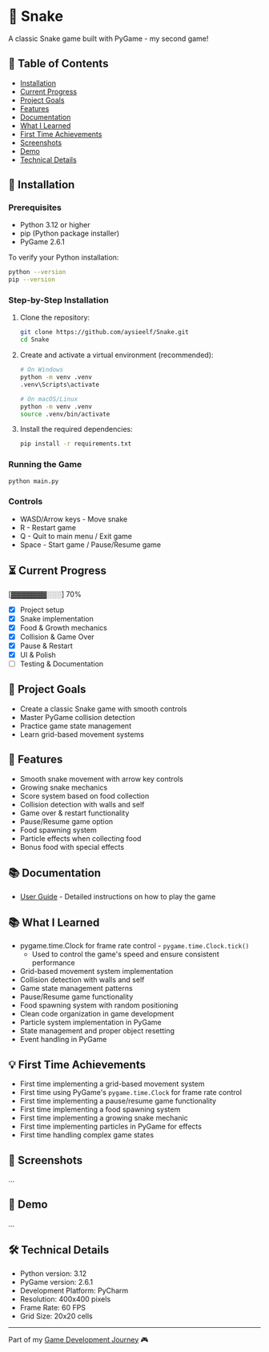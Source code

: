 # 🐍 Snake

A classic Snake game built with PyGame - my second game!

## 📑 Table of Contents
- [Installation](#-installation)
- [Current Progress](#-current-progress)
- [Project Goals](#-project-goals)
- [Features](#-features)
- [Documentation](#-documentation)
- [What I Learned](#-what-i-learned)
- [First Time Achievements](#-first-time-achievements)
- [Screenshots](#-screenshots)
- [Demo](#-demo)
- [Technical Details](#-technical-details)

## 🚀 Installation

### Prerequisites
- Python 3.12 or higher
- pip (Python package installer)
- PyGame 2.6.1

To verify your Python installation:
```bash
python --version
pip --version
```

### Step-by-Step Installation
1. Clone the repository:
   ```bash
   git clone https://github.com/aysieelf/Snake.git
   cd Snake
   ```

2. Create and activate a virtual environment (recommended):
   ```bash
   # On Windows
   python -m venv .venv
   .venv\Scripts\activate

   # On macOS/Linux
   python -m venv .venv
   source .venv/bin/activate
   ```

3. Install the required dependencies:
   ```bash
   pip install -r requirements.txt
   ```

### Running the Game
```bash
python main.py
```

### Controls
- WASD/Arrow keys - Move snake
- R - Restart game
- Q - Quit to main menu / Exit game
- Space - Start game / Pause/Resume game

## ⏳ Current Progress
[▓▓▓▓▓▓▓░░░] 70%

- [x] Project setup
- [x] Snake implementation
- [x] Food & Growth mechanics
- [x] Collision & Game Over
- [x] Pause & Restart
- [x] UI & Polish
- [ ] Testing & Documentation

## 🎯 Project Goals
- Create a classic Snake game with smooth controls
- Master PyGame collision detection
- Practice game state management
- Learn grid-based movement systems

## 🚀 Features
- Smooth snake movement with arrow key controls
- Growing snake mechanics
- Score system based on food collection
- Collision detection with walls and self
- Game over & restart functionality
- Pause/Resume game option
- Food spawning system
- Particle effects when collecting food
- Bonus food with special effects

## 📚 Documentation
- [User Guide](docs/user-guide.md) - Detailed instructions on how to play the game

## 📚 What I Learned
- pygame.time.Clock for frame rate control - `pygame.time.Clock.tick()`
  - Used to control the game's speed and ensure consistent performance
- Grid-based movement system implementation
- Collision detection with walls and self
- Game state management patterns
- Pause/Resume game functionality
- Food spawning system with random positioning
- Clean code organization in game development
- Particle system implementation in PyGame
- State management and proper object resetting
- Event handling in PyGame

## 💡 First Time Achievements
- First time implementing a grid-based movement system
- First time using PyGame's `pygame.time.Clock` for frame rate control
- First time implementing a pause/resume game functionality
- First time implementing a food spawning system
- First time implementing a growing snake mechanic
- First time implementing particles in PyGame for effects
- First time handling complex game states

## 📸 Screenshots
...

## 🎥 Demo
...

## 🛠️ Technical Details
- Python version: 3.12
- PyGame version: 2.6.1
- Development Platform: PyCharm
- Resolution: 400x400 pixels
- Frame Rate: 60 FPS
- Grid Size: 20x20 cells

---
Part of my [Game Development Journey](https://github.com/aysieelf/Game-Dev-Journey) 🎮